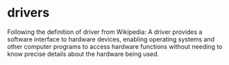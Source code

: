 # drivers

Following the definition of driver from Wikipedia: A driver provides a software interface to hardware devices, enabling operating systems and other computer programs to access hardware functions without needing to know precise details about the hardware being used.
